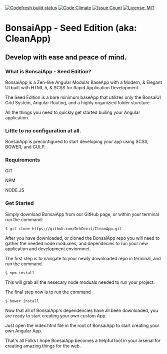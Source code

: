 [![Codefresh build status]( https://g.codefresh.io/api/badges/build?repoOwner=DrkDevil&repoName=CleanApp&branch=master&pipelineName=CleanApp&accountName=DarkDevil&type=cf-1)]( https://g.codefresh.io/repositories/DrkDevil/CleanApp/builds?filter=trigger:build;branch:master;service:58dada2ef0e1720100fac584~CleanApp)
[![Code Climate](https://codeclimate.com/github/DrkDevil/CleanApp/badges/gpa.svg)](https://codeclimate.com/github/DrkDevil/CleanApp)
[![Issue Count](https://codeclimate.com/github/DrkDevil/CleanApp/badges/issue_count.svg)](https://codeclimate.com/github/DrkDevil/CleanApp)
[![License: MIT](https://img.shields.io/badge/License-MIT-yellow.svg)](https://opensource.org/licenses/MIT)
# BonsaiApp - Seed Edition (aka: CleanApp)
## Develop with ease and peace of mind.

### What is BonsaiApp - Seed Edition?
BonsaiApp is a Zen-like Angular Modular BaseApp with a Modern, & Elegant UI built with HTML 5, & SCSS for Rapid Application Development.

The Seed Edition is a bare minimum baseApp that utilizes only the BonsaiUI Grid System, Angular Routing, and a highly organizied folder sturcture.

All the things you need to quickly get started builing your Angular application.

###  Little to no configuration at all.
BonsaiApp is preconfigured to start developing your app using SCSS, BOWER, and GULP.

###  Requirements
GIT

NPM

NODE.JS

### Get Started
Simply download BonsaiApp from our GitHub page, or within your terminal run the command:
```
$ git clone https://github.com/DrkDevil/CleanApp.git
```
After you have downloaded, or cloned the BonsaiApp repo you will need to gather the needed node moduales, and dependecies to run your new application and development enviormnet.

The first step is to navigate to your newly downloaded repo in terminal, and run the command.

```
$ npm install 
```
This will grab all the nesecary node moduals needed to run your project.

The final step now is to run the command
```
$ bower install 
```
Now that all of BonsaiApp's dependencies have all been downloaded, you are ready to start creating your own custom App.

Just open the index.html file in the root of BonsaiApp to start creating your own Angular App.

That's all Folks
I hope BonsaiApp becomes a helpful tool in your arsenal for creating amazing things for the web.